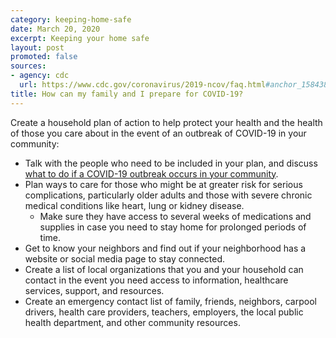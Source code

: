 ```yaml
---
category: keeping-home-safe
date: March 20, 2020
excerpt: Keeping your home safe
layout: post
promoted: false
sources:
- agency: cdc
  url: https://www.cdc.gov/coronavirus/2019-ncov/faq.html#anchor_1584388242595
title: How can my family and I prepare for COVID-19?
---
```


Create a household plan of action to help protect your health and the health of those you care about in the event of an outbreak of COVID-19 in your community:

* Talk with the people who need to be included in your plan, and discuss [what to do if a COVID-19 outbreak occurs in your community](https://www.cdc.gov/coronavirus/2019-nCoV/summary.html).
* Plan ways to care for those who might be at greater risk for serious complications, particularly older adults and those with severe chronic medical conditions like heart, lung or kidney disease.
  * Make sure they have access to several weeks of medications and supplies in case you need to stay home for prolonged periods of time.
* Get to know your neighbors and find out if your neighborhood has a website or social media page to stay connected.
* Create a list of local organizations that you and your household can contact in the event you need access to information, healthcare services, support, and resources.
* Create an emergency contact list of family, friends, neighbors, carpool drivers, health care providers, teachers, employers, the local public health department, and other community resources.